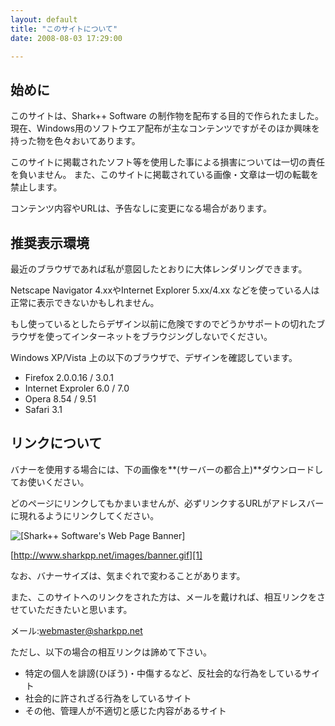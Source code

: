 ```yaml
---
layout: default
title: "このサイトについて"
date: 2008-08-03 17:29:00

---
```


## 始めに

このサイトは、Shark++ Software の制作物を配布する目的で作られたました。 現在、Windows用のソフトウエア配布が主なコンテンツですがそのほか興味を持った物を色々おいてあります。 

<span class="warning">このサイトに掲載されたソフト等を使用した事による損害については一切の責任を負いません。 また、このサイトに掲載されている画像・文章は一切の転載を禁止します。
</span> 

コンテンツ内容やURLは、予告なしに変更になる場合があります。 

## 推奨表示環境

最近のブラウザであれば私が意図したとおりに大体レンダリングできます。
	  
Netscape Navigator 4.xxやInternet Explorer 5.xx/4.xx などを使っている人は正常に表示できないかもしれません。
	  
もし使っているとしたらデザイン以前に危険ですのでどうかサポートの切れたブラウザを使ってインターネットをブラウジングしないでください。 

Windows XP/Vista 上の以下のブラウザで、デザインを確認しています。 

  * Firefox 2.0.0.16 / 3.0.1
  * Internet Exproler 6.0 / 7.0
  * Opera 8.54 / 9.51
  * Safari 3.1

## リンクについて

バナーを使用する場合には、下の画像を**(サーバーの都合上)**ダウンロードしてお使いください。
	  
どのページにリンクしてもかまいませんが、必ずリンクするURLがアドレスバーに現れるようにリンクしてください。 <!-- http://d.hatena.ne.jp/HiromitsuTakagi/20040426#p2 -->

![[Shark++ Software's Web Page Banner]][1]
	  
[http://www.sharkpp.net/images/banner.gif][1]

	  
<span class="warning">なお、バナーサイズは、気まぐれで変わることがあります。
</span> 

 [1]: /images/banner.gif

また、このサイトへのリンクをされた方は、メールを戴ければ、相互リンクをさせていただきたいと思います。
	  
メール:[&#x77;eb&#x6D;&#x61;st&#x65;r&#x40;&#x73;&#x68;&#x61;rkpp.&#x6e;et][2]
  


 [2]: ma&#x69;l&#x74;o&#x3A;webmast&#x65;r&#x40;s&#x68;&#x61;rkp&#x70;.n&#x65;t

ただし、以下の場合の相互リンクは諦めて下さい。 

  * 特定の個人を誹謗(ひぼう)・中傷するなど、反社会的な行為をしているサイト
  * 社会的に許されざる行為をしているサイト
  * その他、管理人が不適切と感じた内容があるサイト